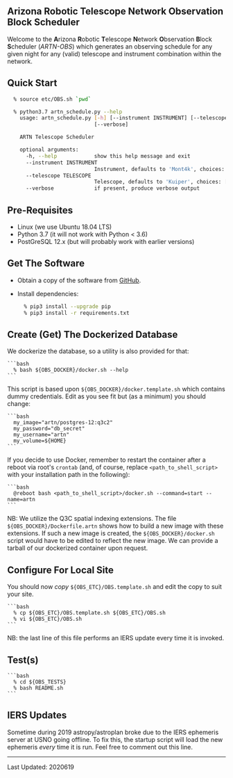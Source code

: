 Arizona Robotic Telescope Network Observation Block Scheduler
-------------------------------------------------------------

Welcome to the **A**rizona **R**obotic **T**elescope **N**etwork **O**bservation **B**lock 
**S**cheduler (*ARTN-OBS*) which generates an observing schedule for any given night for
any (valid) telescope and instrument combination within the network.

## Quick Start

```bash
  % source etc/OBS.sh `pwd`

  % python3.7 artn_schedule.py --help
    usage: artn_schedule.py [-h] [--instrument INSTRUMENT] [--telescope TELESCOPE]
                            [--verbose]

    ARTN Telescope Scheduler

    optional arguments:
      -h, --help            show this help message and exit
      --instrument INSTRUMENT
                            Instrument, defaults to 'Mont4k', choices: ['90Prime', 'BCSpec', 'Mont4k', 'BinoSpec', 'Vatt4k']
      --telescope TELESCOPE
                            Telescope, defaults to 'Kuiper', choices: ['Bok', 'Kuiper', 'MMT', 'Vatt']
      --verbose             if present, produce verbose output
```

## Pre-Requisites

* Linux (we use Ubuntu 18.04 LTS)
* Python 3.7 (it will not work with Python < 3.6)
* PostGreSQL 12.x (but will probably work with earlier versions)

## Get The Software

* Obtain a copy of the software from [GitHub](https://github.com/pndaly/ARTN-OBS).

* Install dependencies:

    ```bash
      % pip3 install --upgrade pip
      % pip3 install -r requirements.txt
    ```

## Create (Get) The Dockerized Database 

We dockerize the database, so a utility is also provided for that:
    
    ```bash
      % bash ${OBS_DOCKER}/docker.sh --help
    ```

This script is based upon `${OBS_DOCKER}/docker.template.sh` which contains dummy credentials. 
Edit as you see fit but (as a minimum) you should change:

    ```bash
      my_image="artn/postgres-12:q3c2"
      my_password="db_secret"
      my_username="artn"
      my_volume=${HOME}
    ```

If you decide to use Docker, remember to restart the container after a reboot via root's `crontab` (and, of 
course, replace `<path_to_shell_script>` with your installation path in the following):
    
    ```bash
      @reboot bash <path_to_shell_script>/docker.sh --command=start --name=artn
    ```

NB: We utilize the Q3C spatial indexing extensions. The file `${OBS_DOCKER}/Dockerfile.artn` shows 
how to build a new image with these extensions. If such a new image is created, the 
`${OBS_DOCKER}/docker.sh` script would have to be edited to reflect the new image. We can provide
a tarball of our dockerized container upon request.

## Configure For Local Site

You should now *copy* `${OBS_ETC}/OBS.template.sh` and edit the copy to suit your site.

    ```bash
      % cp ${OBS_ETC}/OBS.template.sh ${OBS_ETC}/OBS.sh
      % vi ${OBS_ETC}/OBS.sh
    ```

NB: the last line of this file performs an IERS update every time it is invoked.

## Test(s)

    ```bash
      % cd ${OBS_TESTS}
      % bash README.sh
    ```

## IERS Updates

Sometime during 2019 astropy/astroplan broke due to the IERS ephemeris server at USNO going offline. To fix this,
the startup script will load the new ephemeris *every* time it is run. Feel free to comment out this line.

------------------------------------------------------------

Last Updated: 2020619

